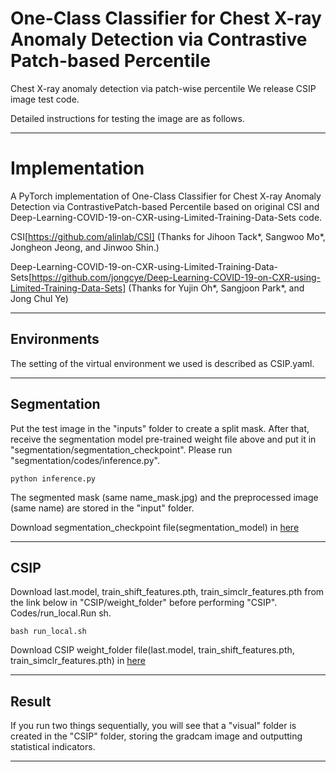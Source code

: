 
# One-Class Classifier for Chest X-ray Anomaly Detection via Contrastive Patch-based Percentile

Chest X-ray anomaly detection via patch-wise percentile
We release CSIP image test code.


Detailed instructions for testing the image are as follows.

------

# Implementation

A PyTorch implementation of One-Class Classifier for Chest X-ray Anomaly Detection via ContrastivePatch-based Percentile based on original CSI and Deep-Learning-COVID-19-on-CXR-using-Limited-Training-Data-Sets code.

CSI[https://github.com/alinlab/CSI] (Thanks for Jihoon Tack*, Sangwoo Mo*, Jongheon Jeong, and Jinwoo Shin.)

Deep-Learning-COVID-19-on-CXR-using-Limited-Training-Data-Sets[https://github.com/jongcye/Deep-Learning-COVID-19-on-CXR-using-Limited-Training-Data-Sets] (Thanks for Yujin Oh*, Sangjoon Park*, and Jong Chul Ye)


------
## Environments

The setting of the virtual environment we used is described as CSIP.yaml.

------
## Segmentation

Put the test image in the "inputs" folder to create a split mask. After that, receive the segmentation model pre-trained weight file above and put it in "segmentation/segmentation_checkpoint". Please run "segmentation/codes/inference.py".
```
python inference.py 
```
The segmented mask (same name_mask.jpg) and the preprocessed image (same name) are stored in the "input" folder.

Download segmentation_checkpoint file(segmentation_model) in [here](https://drive.google.com/drive/folders/1WvvwwY3O9ItcZ8G6Y71D3g3GWK0mNsSW?usp=sharing) 

------
## CSIP

Download last.model, train_shift_features.pth, train_simclr_features.pth from the link below in "CSIP/weight_folder" before performing "CSIP". Codes/run_local.Run sh.
```
bash run_local.sh
```
Download CSIP weight_folder file(last.model, train_shift_features.pth, train_simclr_features.pth) in [here](https://drive.google.com/drive/folders/1GBM8zIFwYi0OodXLenJQDCGF6VNELF80?usp=sharing)

------
## Result

If you run two things sequentially, you will see that a "visual" folder is created in the "CSIP" folder, storing the gradcam image and outputting statistical indicators.

------





